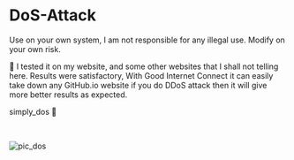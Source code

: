# DoS-Attack
Use on your own system, I am not responsible for any illegal use. Modify on your own risk.

:camel: I tested it on my website, and some other websites that I shall not telling here. Results were satisfactory, With Good Internet Connect it can easily take down any GitHub.io website if you do DDoS attack then it will give more better results as expected.

simply_dos :sparkler:

</br>

![pic_dos](https://user-images.githubusercontent.com/41824020/57974014-412a6780-79cf-11e9-819a-b86234bc6674.png)
